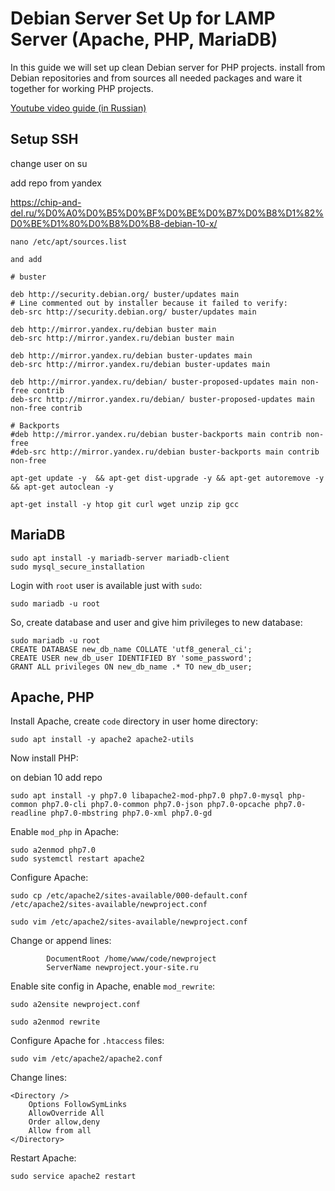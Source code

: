 # Debian Server Set Up for LAMP Server (Apache, PHP, MariaDB)

In this guide we will set up clean Debian server for PHP projects. install from Debian repositories and from sources all needed packages and ware it together for working PHP projects.

[Youtube video guide (in Russian)](https://www.youtube.com/watch?v=LvvSlljb8Yw)

## Setup SSH

change user on su

add repo from yandex

https://chip-and-del.ru/%D0%A0%D0%B5%D0%BF%D0%BE%D0%B7%D0%B8%D1%82%D0%BE%D1%80%D0%B8%D0%B8-debian-10-x/

```
nano /etc/apt/sources.list

and add

# buster
 
deb http://security.debian.org/ buster/updates main
# Line commented out by installer because it failed to verify:
deb-src http://security.debian.org/ buster/updates main
 
deb http://mirror.yandex.ru/debian buster main
deb-src http://mirror.yandex.ru/debian buster main
 
deb http://mirror.yandex.ru/debian buster-updates main
deb-src http://mirror.yandex.ru/debian buster-updates main
 
deb http://mirror.yandex.ru/debian/ buster-proposed-updates main non-free contrib
deb-src http://mirror.yandex.ru/debian/ buster-proposed-updates main non-free contrib
 
# Backports
#deb http://mirror.yandex.ru/debian buster-backports main contrib non-free
#deb-src http://mirror.yandex.ru/debian buster-backports main contrib non-free
```

```
apt-get update -y  && apt-get dist-upgrade -y && apt-get autoremove -y && apt-get autoclean -y
```

```
apt-get install -y htop git curl wget unzip zip gcc
```

## MariaDB

```
sudo apt install -y mariadb-server mariadb-client
sudo mysql_secure_installation
```

Login with `root` user is available just with `sudo`:

```
sudo mariadb -u root
```

So, create database and user and give him privileges to new database:

```
sudo mariadb -u root
CREATE DATABASE new_db_name COLLATE 'utf8_general_ci';
CREATE USER new_db_user IDENTIFIED BY 'some_password';
GRANT ALL privileges ON new_db_name .* TO new_db_user;
```

## Apache, PHP

Install Apache, create `code` directory in user home directory:

```
sudo apt install -y apache2 apache2-utils
```

Now install PHP:

on debian 10 add repo



```
sudo apt install -y php7.0 libapache2-mod-php7.0 php7.0-mysql php-common php7.0-cli php7.0-common php7.0-json php7.0-opcache php7.0-readline php7.0-mbstring php7.0-xml php7.0-gd
```

Enable `mod_php` in Apache:

```
sudo a2enmod php7.0
sudo systemctl restart apache2
```

Configure Apache:

```
sudo cp /etc/apache2/sites-available/000-default.conf /etc/apache2/sites-available/newproject.conf

sudo vim /etc/apache2/sites-available/newproject.conf
```

Change or append lines:

```
        DocumentRoot /home/www/code/newproject
        ServerName newproject.your-site.ru
```

Enable site config in Apache, enable `mod_rewrite`:

```
sudo a2ensite newproject.conf

sudo a2enmod rewrite
```

Configure Apache for `.htaccess` files:

```
sudo vim /etc/apache2/apache2.conf
```

Change lines:

```
<Directory />
    Options FollowSymLinks
    AllowOverride All
    Order allow,deny
    Allow from all
</Directory>
```

Restart Apache:

```
sudo service apache2 restart
```


